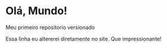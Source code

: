# Olá, Mundo!
 Meu primeiro repositorio versionado
 
 Essa linha eu altererei diretamente no site. Que impressionante! 
